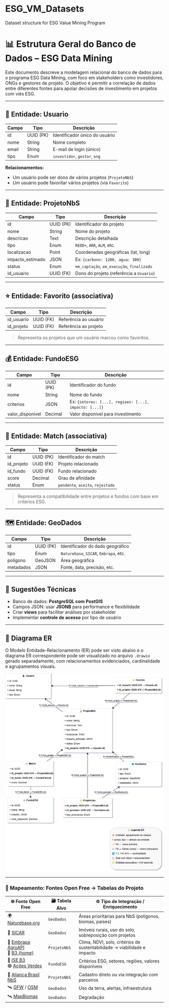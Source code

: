 # ESG_VM_Datasets
Dataset structure for ESG Value Mining Program
# 📊 Estrutura Geral do Banco de Dados – ESG Data Mining

Este documento descreve a modelagem relacional do banco de dados para o programa ESG Data Mining, com foco em stakeholders como investidores, ONGs e gestores de projeto. O objetivo é permitir a correlação de dados entre diferentes fontes para apoiar decisões de investimento em projetos com viés ESG.

---

## 👤 Entidade: Usuario

| Campo     | Tipo       | Descrição                                 |
|-----------|------------|-------------------------------------------|
| id        | UUID (PK)  | Identificador único do usuário            |
| nome      | String     | Nome completo                             |
| email     | String     | E-mail de login (único)                   |
| tipo      | Enum       | `investidor`, `gestor`, `ong`             |

**Relacionamentos:**
- Um usuário pode ser dono de vários projetos (`ProjetoNbS`)
- Um usuário pode favoritar vários projetos (via `Favorito`)

---

## 🌱 Entidade: ProjetoNbS

| Campo              | Tipo         | Descrição                                 |
|--------------------|--------------|-------------------------------------------|
| id                 | UUID (PK)    | Identificador do projeto                  |
| nome               | String       | Nome do projeto                           |
| descricao          | Text         | Descrição detalhada                       |
| tipo               | Enum         | `REDD+`, `ARR`, `ALM`, etc.               |
| localizacao        | Point        | Coordenadas geográficas (lat, long)       |
| impacto_estimado   | JSON         | Ex: `{carbono: 1200, agua: 300}`          |
| status             | Enum         | `em_captação`, `em_execução`, `finalizado`|
| id_usuario         | UUID (FK)    | Dono do projeto (referência a `Usuario`)  |

---

## ⭐ Entidade: Favorito (associativa)

| Campo         | Tipo      | Descrição                                 |
|---------------|-----------|-------------------------------------------|
| id_usuario    | UUID (FK) | Referência ao usuário                     |
| id_projeto    | UUID (FK) | Referência ao projeto                     |

> Representa os projetos que um usuário marcou como favoritos.

---

## 💰 Entidade: FundoESG

| Campo              | Tipo         | Descrição                                 |
|--------------------|--------------|-------------------------------------------|
| id                 | UUID (PK)    | Identificador do fundo                    |
| nome               | String       | Nome do fundo                             |
| criterios          | JSON         | Ex: `{setores: [...], regioes: [...], impacto: [...]}` |
| valor_disponivel   | Decimal      | Valor disponível para investimento        |

---

## 🔗 Entidade: Match (associativa)

| Campo         | Tipo      | Descrição                                 |
|---------------|-----------|-------------------------------------------|
| id            | UUID (PK) | Identificador do match                    |
| id_projeto    | UUID (FK) | Projeto relacionado                       |
| id_fundo      | UUID (FK) | Fundo relacionado                         |
| score         | Decimal   | Grau de afinidade                         |
| status        | Enum      | `pendente`, `aceito`, `rejeitado`         |

> Representa a compatibilidade entre projetos e fundos com base em critérios ESG.

---

## 🗺️ Entidade: GeoDados

| Campo       | Tipo      | Descrição                                 |
|-------------|-----------|-------------------------------------------|
| id          | UUID (PK) | Identificador do dado geográfico          |
| tipo        | Enum      | `Naturebase`, `SICAR`, `Embrapa`, etc.    |
| poligono    | GeoJSON   | Área geográfica                           |
| metadados   | JSON      | Fonte, data, precisão, etc.               |

---

## 🧠 Sugestões Técnicas

- Banco de dados: **PostgreSQL com PostGIS**
- Campos JSON: usar **JSONB** para performance e flexibilidade
- Criar **views** para facilitar análises por stakeholder
- Implementar **controle de acesso** por tipo de usuário

---

## 📌 Diagrama ER

O Modelo Entidade-Relacionamento (ER) pode ser visto abaixo e o diagrama ER correspondente pode ser visualizado no arquivo `.drawio` gerado separadamente, com relacionamentos evidenciados, cardinalidade e agrupamentos visuais.

![Diagrama ER](https://github.com/Moriblo/ESG_VM_Datasets/blob/main/esg-vm-datasets-uml.drawio.png)

---

### 🔗 Mapeamento: Fontes Open Free → Tabelas do Projeto

| 🌐 Fonte Open Free                                                                 | 🗃️ Tabela Alvo   | ⚙️ Tipo de Integração / Enriquecimento                                      |
|------------------------------------------------------------------------------------|------------------|------------------------------------------------------------------------------|
| 🌍 [Naturebase.org](https://naturebase.org)                                       | `GeoDados`       | Áreas prioritárias para NbS (polígonos, biomas, países)                     |
| 🏡 [SICAR](https://www.car.gov.br/publico/cadastro)                                | `GeoDados`       | Imóveis rurais, uso do solo, sobreposição com projetos                      |
| 🌱 [Embrapa AgroAPI](https://www.embrapa.br/agroapi) <br> 🌿 [B3 (home)](https://www.b3.com.br/en_us/) | `ProjetoNbS`     | Clima, NDVI, solo, critérios de sustentabilidade → viabilidade e impacto    |
| 💼 [ISE B3](https://www.b3.com.br/pt_br/market-data-e-indices/indices/indices-de-sustentabilidade/indice-de-sustentabilidade-empresarial-ise-b3.htm) <br> 🟢 [Ações Verdes](https://conteudo.b3.com.br/acoesverdes) | `FundoESG`       | Critérios ESG, setores, regiões, valores disponíveis                        |
| 🤝 [Aliança Brasil NbS](https://www.aliancabrasilnbs.org)                          | `ProjetoNbS`     | Cadastro direto ou via integração com parceiros                             |
| 🛰️ [GFW](https://www.globalforestwatch.org) / [OSM](https://www.openstreetmap.org) | `GeoDados` | Uso da terra, alertas, infraestrutura                                       |
| 🛰️ [MapBiomas](https://mapbiomas.org) | `GeoDados` | Degradação | 







